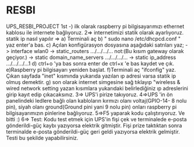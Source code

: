 # RESBI
UPS_RESBI_PROJECT
   1st -) ilk olarak raspberry pi bilgisayarımızı ethernet kablosu ile internete bağlıyoruz.
   2=> internetimizi statik olarak ayarlıyoruz.
   statik ip nasıl yapılır => a) Terminali aç
                              b) " sudo nano /etc/dhcpcd.conf " yaz enter'a bas.
                              c) Açılan konfigürasyon dosyasına aşağıdaki satrıları yaz;
                                          -> interface wlan0
                                          -> static_routers .../.../.../... not:(Bu kısım gateway olarak geçiyor.)
                                          -> static domain_name_servers .../.../.../...
                                          -> static ip_address .../.../.../...1
                              d) ctrl+o 'ya bas sonra enter de ctrl+x 'e bas kaydet ve çık.
                              e)Raspberry pi bilgisayarı yeniden başlat.
                              f)Terminali aç "ifconfig" yaz. Çıkan sayfada "inet" kısmında yukarıda yazılan
                              ıp adresi varsa statik ip olmuş demektir.
                              g) son olarak internet simgesine sağ tıklayıp "wireless & wired network setting
                              yazan kısımlara yukarıdaki belirlediğiniz ıp adreslerini girip kayıt edip çıkacaksınız.
    3=> UPS'i pirize takıyoruz.
    4=>UPS 'in ön panelindeki ledlere bağlı olan kabloların kırmızı olanı voltaj(GPIO-14- 8 nolu pin),
    siyah olanı ground(Ground pini yani 9 nolu pin) onları raspberry pi bilgisayarımızın pinlerine bağlıyoruz.
    5=>F5 yaparak kodu çalıştırıyoruz.  Ve bitti :)
    6=> Test: Kodu test etmek için UPS'in fişi çek ve terminalede e-posta gönderildi-güç kaybı yazıyorsa
    elektrik gitmiştir. Fişi prize taktıktan sonra terminalde e-posta gönderildi-güç geri geldi yazıyorsa
    elektrik gelmiştir. Testi bu şekilde yapabilirsiniz.
